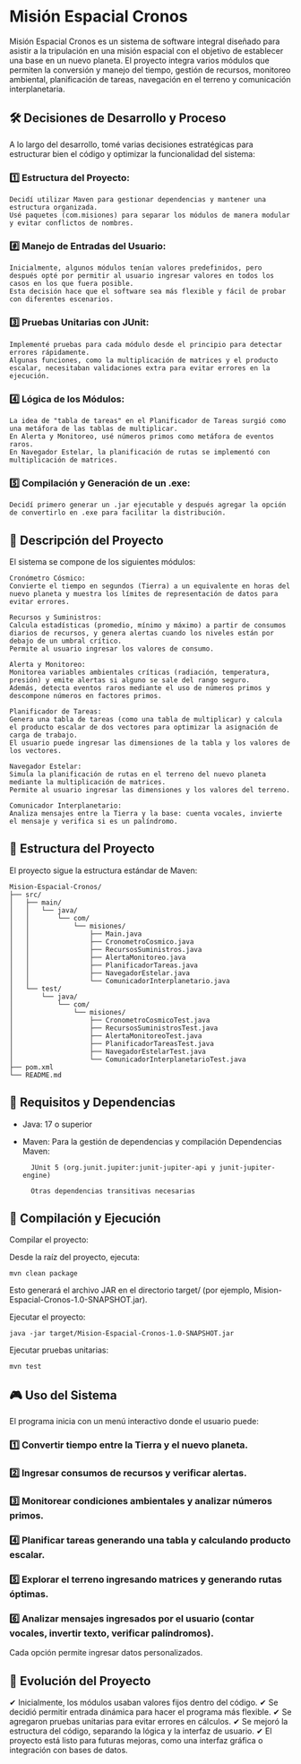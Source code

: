 # Misión Espacial Cronos

Misión Espacial Cronos es un sistema de software integral diseñado para asistir a la tripulación en una misión espacial con el objetivo de establecer una base en un nuevo planeta. El proyecto integra varios módulos que permiten la conversión y manejo del tiempo, gestión de recursos, monitoreo ambiental, planificación de tareas, navegación en el terreno y comunicación interplanetaria.

## 🛠️ Decisiones de Desarrollo y Proceso

A lo largo del desarrollo, tomé varias decisiones estratégicas para estructurar bien el código y optimizar la funcionalidad del sistema:

### 1️⃣ Estructura del Proyecto:

    Decidí utilizar Maven para gestionar dependencias y mantener una estructura organizada.
    Usé paquetes (com.misiones) para separar los módulos de manera modular y evitar conflictos de nombres.

### #️⃣ Manejo de Entradas del Usuario:

    Inicialmente, algunos módulos tenían valores predefinidos, pero después opté por permitir al usuario ingresar valores en todos los casos en los que fuera posible.
    Esta decisión hace que el software sea más flexible y fácil de probar con diferentes escenarios.

### 3️⃣ Pruebas Unitarias con JUnit:

    Implementé pruebas para cada módulo desde el principio para detectar errores rápidamente.
    Algunas funciones, como la multiplicación de matrices y el producto escalar, necesitaban validaciones extra para evitar errores en la ejecución.

### 4️⃣ Lógica de los Módulos:

    La idea de "tabla de tareas" en el Planificador de Tareas surgió como una metáfora de las tablas de multiplicar.
    En Alerta y Monitoreo, usé números primos como metáfora de eventos raros.
    En Navegador Estelar, la planificación de rutas se implementó con multiplicación de matrices.

### 5️⃣ Compilación y Generación de un .exe:

    Decidí primero generar un .jar ejecutable y después agregar la opción de convertirlo en .exe para facilitar la distribución.

## 📌 Descripción del Proyecto

El sistema se compone de los siguientes módulos:

    Cronómetro Cósmico:
    Convierte el tiempo en segundos (Tierra) a un equivalente en horas del nuevo planeta y muestra los límites de representación de datos para evitar errores.

    Recursos y Suministros:
    Calcula estadísticas (promedio, mínimo y máximo) a partir de consumos diarios de recursos, y genera alertas cuando los niveles están por debajo de un umbral crítico.
    Permite al usuario ingresar los valores de consumo.

    Alerta y Monitoreo:
    Monitorea variables ambientales críticas (radiación, temperatura, presión) y emite alertas si alguno se sale del rango seguro.
    Además, detecta eventos raros mediante el uso de números primos y descompone números en factores primos.

    Planificador de Tareas:
    Genera una tabla de tareas (como una tabla de multiplicar) y calcula el producto escalar de dos vectores para optimizar la asignación de carga de trabajo.
    El usuario puede ingresar las dimensiones de la tabla y los valores de los vectores.

    Navegador Estelar:
    Simula la planificación de rutas en el terreno del nuevo planeta mediante la multiplicación de matrices.
    Permite al usuario ingresar las dimensiones y los valores del terreno.

    Comunicador Interplanetario:
    Analiza mensajes entre la Tierra y la base: cuenta vocales, invierte el mensaje y verifica si es un palíndromo.

## 📂 Estructura del Proyecto

El proyecto sigue la estructura estándar de Maven:
```
Mision-Espacial-Cronos/
├── src/
│   ├── main/
│   │   └── java/
│   │       └── com/
│   │           └── misiones/
│   │               ├── Main.java
│   │               ├── CronometroCosmico.java
│   │               ├── RecursosSuministros.java
│   │               ├── AlertaMonitoreo.java
│   │               ├── PlanificadorTareas.java
│   │               ├── NavegadorEstelar.java
│   │               └── ComunicadorInterplanetario.java
│   └── test/
│       └── java/
│           └── com/
│               └── misiones/
│                   ├── CronometroCosmicoTest.java
│                   ├── RecursosSuministrosTest.java
│                   ├── AlertaMonitoreoTest.java
│                   ├── PlanificadorTareasTest.java
│                   ├── NavegadorEstelarTest.java
│                   └── ComunicadorInterplanetarioTest.java
├── pom.xml
└── README.md
```

## 🔧 Requisitos y Dependencias

- Java: 17 o superior
- Maven: Para la gestión de dependencias y compilación
    Dependencias Maven:
  
        JUnit 5 (org.junit.jupiter:junit-jupiter-api y junit-jupiter-engine)
  
        Otras dependencias transitivas necesarias

## 🚀 Compilación y Ejecución

Compilar el proyecto:

Desde la raíz del proyecto, ejecuta:
```
mvn clean package
```

Esto generará el archivo JAR en el directorio target/ (por ejemplo, Mision-Espacial-Cronos-1.0-SNAPSHOT.jar).

Ejecutar el proyecto:
```
java -jar target/Mision-Espacial-Cronos-1.0-SNAPSHOT.jar
```

Ejecutar pruebas unitarias:
```
mvn test
```

## 🎮 Uso del Sistema

El programa inicia con un menú interactivo donde el usuario puede:

### 1️⃣ Convertir tiempo entre la Tierra y el nuevo planeta.
### 2️⃣ Ingresar consumos de recursos y verificar alertas.
### 3️⃣ Monitorear condiciones ambientales y analizar números primos.
### 4️⃣ Planificar tareas generando una tabla y calculando producto escalar.
### 5️⃣ Explorar el terreno ingresando matrices y generando rutas óptimas.
### 6️⃣ Analizar mensajes ingresados por el usuario (contar vocales, invertir texto, verificar palíndromos).

Cada opción permite ingresar datos personalizados.

## 🔄 Evolución del Proyecto

✔ Inicialmente, los módulos usaban valores fijos dentro del código.
✔ Se decidió permitir entrada dinámica para hacer el programa más flexible.
✔ Se agregaron pruebas unitarias para evitar errores en cálculos.
✔ Se mejoró la estructura del código, separando la lógica y la interfaz de usuario.
✔ El proyecto está listo para futuras mejoras, como una interfaz gráfica o integración con bases de datos.
